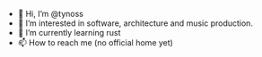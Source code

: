 - 👋 Hi, I’m @tynoss
- 👀 I’m interested in software, architecture and music production.
- 🌱 I’m currently learning rust
- 📫 How to reach me (no official home yet)

<!---
tynoss/tynoss is a ✨ special ✨ repository because its `README.md` (this file) appears on your GitHub profile.
You can click the Preview link to take a look at your changes.
--->
